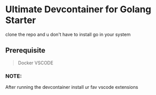 # Ultimate Devcontainer for Golang Starter  

clone the repo and u don't have to install go in your system

## Prerequisite

 > Docker
 > VSCODE

### NOTE: 
  After running the devcontainer install ur fav vscode extensions
